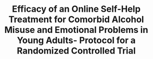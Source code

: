 --- 
abstract: '' 
authors: 
 - JR Frohlich
 -  KK Rapinda
 -  MP Schaub
 -  A Wenger
 -  C Baumgartner
 -  ...
doi: '' 
featured: false 
publication: '*JMIR research protocols*, 184' 
publication_short: '' 
publishDate: '2018-01-01' 
title: 'Efficacy of an Online Self-Help Treatment for Comorbid Alcohol Misuse and Emotional Problems in Young Adults- Protocol for a Randomized Controlled Trial' 
url_code: '' 
url_dataset: '' 
url_pdf: '' 
url_poster: '' 
url_project: '' 
url_slides: '' 
url_source: '' 
url_video: '' 
---